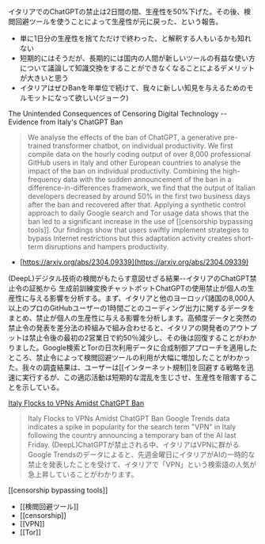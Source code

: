 
イタリアでのChatGPTの禁止は2日間の間、生産性を50%下げた。その後、検閲回避ツールを使うことによって生産性が元に戻った、という報告。
- 単に1日分の生産性を捨てただけで終わった、と解釈する人もいるかも知れない
- 短期的にはそうだが、長期的には国内の人間が新しいツールの有益な使い方について議論して知識交換をすることができなくなることによるデメリットが大きいと思う
- イタリアはぜひBanを年単位で続けて、我々に新しい知見を与えるためのモルモットになって欲しい(ジョーク)

The Unintended Consequences of Censoring Digital Technology -- Evidence from Italy's ChatGPT Ban
> We analyse the effects of the ban of ChatGPT, a generative pre-trained transformer chatbot, on individual productivity. We first compile data on the hourly coding output of over 8,000 professional GitHub users in Italy and other European countries to analyse the impact of the ban on individual productivity. Combining the high-frequency data with the sudden announcement of the ban in a difference-in-differences framework, we find that the output of Italian developers decreased by around 50% in the first two business days after the ban and recovered after that. Applying a synthetic control approach to daily Google search and Tor usage data shows that the ban led to a significant increase in the use of [[censorship bypassing tools]]. Our findings show that users swiftly implement strategies to bypass Internet restrictions but this adaptation activity creates short-term disruptions and hampers productivity.
- [https://arxiv.org/abs/2304.09339](https://arxiv.org/abs/2304.09339)

(DeepL)デジタル技術の検閲がもたらす意図せざる結果--イタリアのChatGPT禁止令の証拠から
生成前訓練変換チャットボットChatGPTの使用禁止が個人の生産性に与える影響を分析する。まず、イタリアと他のヨーロッパ諸国の8,000人以上のプロのGitHubユーザーの1時間ごとのコーディング出力に関するデータをまとめ、禁止が個人の生産性に与える影響を分析します。高頻度データと突然の禁止令の発表を差分法の枠組みで組み合わせると、イタリアの開発者のアウトプットは禁止令後の最初の2営業日で約50％減少し、その後は回復することがわかりました。Google検索とTorの日次利用データに合成制御アプローチを適用したところ、禁止令によって検閲回避ツールの利用が大幅に増加したことがわかった。我々の調査結果は、ユーザーは[[インターネット規制]]を回避する戦略を迅速に実行するが、この適応活動は短期的な混乱を生じさせ、生産性を阻害することを示している。

[Italy Flocks to VPNs Amidst ChatGPT Ban](https://gizmodo.com/italy-vpn-chatgpt-chatbot-openai-ai-1850302301)
>  Italy Flocks to VPNs Amidst ChatGPT Ban
>  Google Trends data indicates a spike in popularity for the search term "VPN" in Italy following the country announcing a temporary ban of the AI last Friday.
(DeepL)ChatGPTが禁止される中、イタリアはVPNに群がる
Google Trendsのデータによると、先週金曜日にイタリアがAIの一時的な禁止を発表したことを受けて、イタリアで「VPN」という検索語の人気が急上昇していることがわかります。

[[censorship bypassing tools]]
- [[検閲回避ツール]]
- [[censorship]]
- [[VPN]]
- [[Tor]]